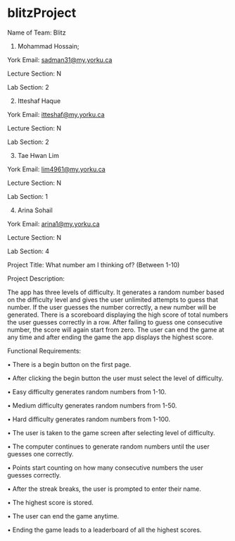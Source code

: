 # blitzProject
Name of Team: Blitz

1) Mohammad Hossain; 

York Email: sadman31@my.yorku.ca

Lecture Section: N

Lab Section: 2


2) Itteshaf Haque

York Email: itteshaf@my.yorku.ca

Lecture Section: N

Lab Section: 2


3) Tae Hwan Lim

York Email: lim4961@my.yorku.ca

Lecture Section: N

Lab Section: 1


4) Arina Sohail

York Email: arina1@my.yorku.ca

Lecture Section: N

Lab Section: 4




Project Title: What number am I thinking of? (Between 1-10)




Project Description:

 The app has three levels of difficulty. It generates a random number based on the difficulty level and gives the user unlimited attempts to guess that number. If the user guesses the number correctly, a new number will be generated. There is a scoreboard displaying the high score of total numbers the user guesses correctly in a row. After failing to guess one consecutive number, the score will again start from zero. The user can end the game at any time and after ending the game the app displays the highest score.





Functional Requirements:

•	There is a begin button on the first page.

•	After clicking the begin button the user must select the level of difficulty.

•	Easy difficulty generates random numbers from 1-10.

•	Medium difficulty generates random numbers from 1-50.

•	Hard difficulty generates random numbers from 1-100.

•	The user is taken to the game screen after selecting level of difficulty.

•	The computer continues to generate random numbers until the user guesses one correctly.

•	Points start counting on how many consecutive numbers the user guesses correctly.

•	After the streak breaks, the user is prompted to enter their name.

•	The highest score is stored.

•	The user can end the game anytime.

•	Ending the game leads to a leaderboard of all the highest scores.


